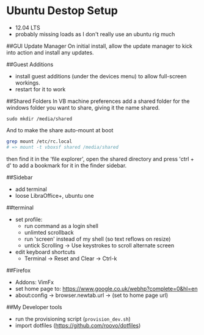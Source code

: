 # Ubuntu Destop Setup

* 12.04 LTS
* probably missing loads as I don't really use an ubuntu rig much


##GUI Update Manager
On initial install, allow the update manager to kick into action and install
any updates.

##Guest Additions
* install guest additions (under the devices menu) to allow full-screen
workings.
* restart for it to work

##Shared Folders
In VB machine preferences add a shared folder for the windows folder you want
to share, giving it the name shared.

`sudo mkdir /media/shared`

And to make the share auto-mount at boot

```sh
grep mount /etc/rc.local
# => mount -t vboxsf shared /media/shared
```

then find it in the 'file explorer', open the shared directory and press
'ctrl + d' to add a bookmark for it in
the finder sidebar.

##Sidebar
* add terminal
* loose LibraOffice+, ubuntu one

##terminal
* set profile:
  - run command as a login shell
  - unlimted scrollback
  - run 'screen' instead of my shell (so text reflows on resize)
  - untick Scrolling -> Use keystrokes to scroll alternate screen
* edit keyboard shortcuts
  * Terminal -> Reset and Clear -> Ctrl-k

##Firefox
* Addons: VimFx
* set home page to: https://www.google.co.uk/webhp?complete=0&hl=en
* about:config -> browser.newtab.url -> (set to home page url)

##My Developer tools
* run the provisioning script (`provision_dev.sh`)
* import dotfiles (https://github.com/roovo/dotfiles)
